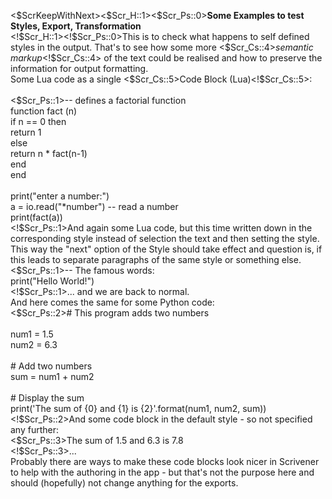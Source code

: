\<\$ScrKeepWithNext\>\<\$Scr_H::1\>\<\$Scr_Ps::0\>**Some Examples to
test Styles, Export, Transformation**\
\<!\$Scr_H::1\>\<!\$Scr_Ps::0\>This is to check what happens to self
defined styles in the output. That's to see how some more
\<\$Scr_Cs::4\>*semantic markup*\<!\$Scr_Cs::4\> of the text could be
realised and how to preserve the information for output formatting.\
Some Lua code as a single \<\$Scr_Cs::5\>Code Block
(Lua)\<!\$Scr_Cs::5\>:\
\
\<\$Scr_Ps::1\>\-- defines a factorial function\
function fact (n)\
if n == 0 then\
return 1\
else\
return n \* fact(n-1)\
end\
end\
\
print(\"enter a number:\")\
a = io.read(\"\*number\") \-- read a number\
print(fact(a))\
\<!\$Scr_Ps::1\>And again some Lua code, but this time written down in
the corresponding style instead of selection the text and then setting
the style. This way the "next" option of the Style should take effect
and question is, if this leads to separate paragraphs of the same style
or something else.\
\<\$Scr_Ps::1\>\-- The famous words:\
print("Hello World!")\
\<!\$Scr_Ps::1\>... and we are back to normal.\
And here comes the same for some Python code:\
\<\$Scr_Ps::2\># This program adds two numbers\
\
num1 = 1.5\
num2 = 6.3\
\
\# Add two numbers\
sum = num1 + num2\
\
\# Display the sum\
print(\'The sum of {0} and {1} is {2}\'.format(num1, num2, sum))\
\<!\$Scr_Ps::2\>And some code block in the default style - so not
specified any further:\
\<\$Scr_Ps::3\>The sum of 1.5 and 6.3 is 7.8\
\<!\$Scr_Ps::3\>...\
Probably there are ways to make these code blocks look nicer in
Scrivener to help with the authoring in the app - but that's not the
purpose here and should (hopefully) not change anything for the exports.
